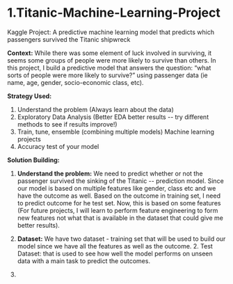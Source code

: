 # 1.Titanic-Machine-Learning-Project
Kaggle Project: A predictive machine learning model that predicts which passengers survived the Titanic shipwreck

**Context:**
While there was some element of luck involved in surviving, it seems some groups of people were more likely to survive than others.
In this project, I build a predictive model that answers the question: “what sorts of people were more likely to survive?” using passenger data (ie name, age, gender, socio-economic class, etc).

**Strategy Used:** 
1. Understand the problem (Always learn about the data)
2. Exploratory Data Analysis (Better EDA better results -- try different methods to see if results improve!) 
3. Train, tune, ensemble (combining multiple models) Machine learning projects
4. Accuracy test of your model

**Solution Building:** 
1. **Understand the problem:** We need to predict whether or not the passenger survived the sinking of the Titanic -- prediction model. Since our model is based on multiple features like gender, class etc and we have the outcome as well. Based on the outcome in training set, I need to predict outcome for he test set. Now, this is based on some features (For future projects, I will learn to perform feature engineering to form new features not what that is available in the dataset that could give me better results).

2. **Dataset:** We have two dataset - training set that will be used to build our model since we have all the features as well as the outcome. 2. Test Dataset: that is used to see how well the model performs on unseen data with a main task to predict the outcomes.
   
4. 
